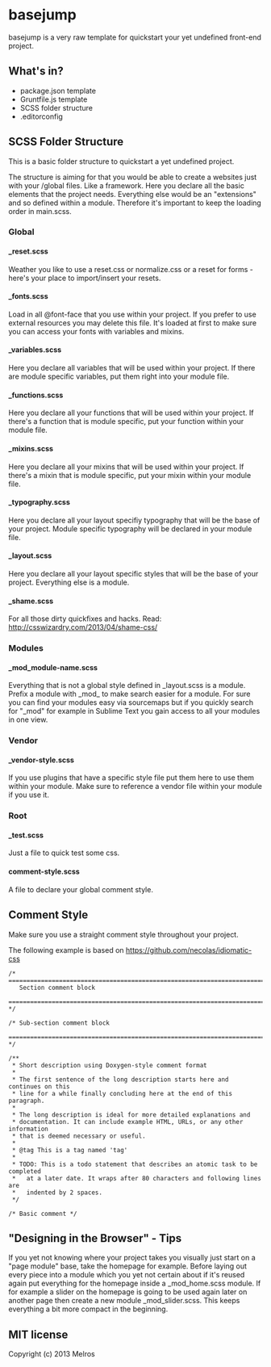 # basejump

basejump is a very raw template for quickstart your yet undefined front-end project.

## What's in?

- package.json template
- Gruntfile.js template
- SCSS folder structure
- .editorconfig

## SCSS Folder Structure

This is a basic folder structure to quickstart a yet undefined project.

The structure is aiming for that you would be able to create a websites just with your /global files.
Like a framework. Here you declare all the basic elements that the project needs.
Everything else would be an "extensions" and so defined within a module.
Therefore it's important to keep the loading order in main.scss.

### Global

#### _reset.scss

Weather you like to use a reset.css or normalize.css or a reset for forms - here's your place to import/insert your resets.

#### _fonts.scss

Load in all @font-face that you use within your project.
If you prefer to use external resources you may delete this file.
It's loaded at first to make sure you can access your fonts with variables and mixins.

#### _variables.scss

Here you declare all variables that will be used within your project.
If there are module specific variables, put them right into your module file.

#### _functions.scss

Here you declare all your functions that will be used within your project.
If there's a function that is module specific, put your function within your module file.

#### _mixins.scss

Here you declare all your mixins that will be used within your project.
If there's a mixin that is module specific, put your mixin within your module file.

#### _typography.scss

Here you declare all your layout specifiy typography that will be the base of your project.
Module specific typography will be declared in your module file.

#### _layout.scss

Here you declare all your layout specific styles that will be the base of your project.
Everything else is a module.

#### _shame.scss

For all those dirty quickfixes and hacks. Read: http://csswizardry.com/2013/04/shame-css/

### Modules

#### \_mod_module-name.scss

Everything that is not a global style defined in \_layout.scss is a module. Prefix a module with \_mod_ to make search easier for a module. 
For sure you can find your modules easy via sourcemaps but if you quickly search for "_mod" for example in Sublime Text you gain access to all your modules in one view.

### Vendor

#### _vendor-style.scss

If you use plugins that have a specific style file put them here to use them within your module.
Make sure to reference a vendor file within your module if you use it.

### Root

#### _test.scss

Just a file to quick test some css.

#### comment-style.scss

A file to declare your global comment style.

## Comment Style

Make sure you use a straight comment style throughout your project.

The following example is based on https://github.com/necolas/idiomatic-css

```
/* ==========================================================================
   Section comment block
   ========================================================================== */

/* Sub-section comment block
   ========================================================================== */

/**
 * Short description using Doxygen-style comment format
 *
 * The first sentence of the long description starts here and continues on this
 * line for a while finally concluding here at the end of this paragraph.
 *
 * The long description is ideal for more detailed explanations and
 * documentation. It can include example HTML, URLs, or any other information
 * that is deemed necessary or useful.
 *
 * @tag This is a tag named 'tag'
 *
 * TODO: This is a todo statement that describes an atomic task to be completed
 *   at a later date. It wraps after 80 characters and following lines are
 *   indented by 2 spaces.
 */

/* Basic comment */
```

## "Designing in the Browser" - Tips

If you yet not knowing where your project takes you visually just start on a "page module" base, take the homepage for example. 
Before laying out every piece into a module which you yet not certain about if it's reused again put everything for the homepage inside a \_mod_home.scss module. 
If for example a slider on the homepage is going to be used again later on another page then create a new module \_mod_slider.scss. This keeps everything a bit more compact in the beginning.


## MIT license

Copyright (c) 2013 Melros
